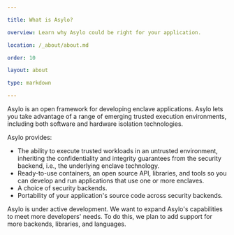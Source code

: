 ```yaml
---

title: What is Asylo?

overview: Learn why Asylo could be right for your application.

location: /_about/about.md

order: 10

layout: about

type: markdown

---
```



Asylo is an open framework for developing enclave applications. Asylo lets you
take advantage of a range of emerging trusted execution environments, including
both software and hardware isolation technologies.

Asylo provides:

+   The ability to execute trusted workloads in an untrusted environment,
    inheriting the confidentiality and integrity guarantees from the security
    backend, i.e., the underlying enclave technology.
+   Ready-to-use containers, an open source API, libraries, and tools so you can
    develop and run applications that use one or more enclaves.
+   A choice of security backends.
+   Portability of your application's source code across security backends.

Asylo is under active development. We want to expand Asylo's capabilities to
meet more developers' needs. To do this, we plan to add support for more
backends, libraries, and languages.
